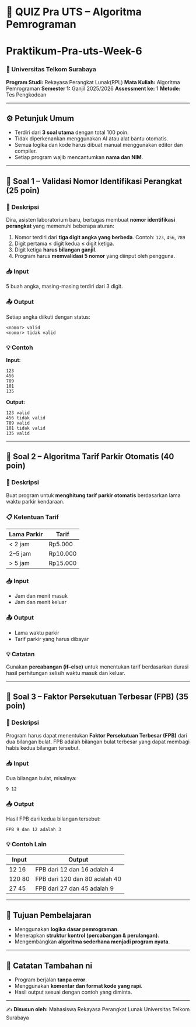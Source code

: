# 📘 QUIZ Pra UTS – Algoritma Pemrograman 
# Praktikum-Pra-uts-Week-6

### 🏫 Universitas Telkom Surabaya

**Program Studi:** Rekayasa Perangkat Lunak(RPL)
**Mata Kuliah:** Algoritma Pemrograman
**Semester 1:** Ganjil 2025/2026
**Assessment ke:** 1 
**Metode:** Tes Pengkodean

--- 

## ⚙️ Petunjuk Umum

* Terdiri dari **3 soal utama** dengan total 100 poin.
* Tidak diperkenankan menggunakan AI atau alat bantu otomatis.
* Semua logika dan kode harus dibuat manual menggunakan editor dan compiler.
* Setiap program wajib mencantumkan **nama dan NIM**.

---

## 🧩 Soal 1 – Validasi Nomor Identifikasi Perangkat (25 poin)

### 📝 Deskripsi

Dira, asisten laboratorium baru, bertugas membuat **nomor identifikasi perangkat** yang memenuhi beberapa aturan:

1. Nomor terdiri dari **tiga digit angka yang berbeda**.
   Contoh: `123`, `456`, `789`
2. Digit pertama ≤ digit kedua ≤ digit ketiga.
3. Digit ketiga **harus bilangan ganjil**.
4. Program harus **memvalidasi 5 nomor** yang diinput oleh pengguna.

### 📥 Input

5 buah angka, masing-masing terdiri dari 3 digit.

### 📤 Output

Setiap angka diikuti dengan status:

```
<nomor> valid
<nomor> tidak valid
```

### 💡 Contoh

**Input:**

```
123
456
789
101
135
```

**Output:**

```
123 valid
456 tidak valid
789 valid
101 tidak valid
135 valid
```

---

## 🚗 Soal 2 – Algoritma Tarif Parkir Otomatis (40 poin)

### 📝 Deskripsi

Buat program untuk **menghitung tarif parkir otomatis** berdasarkan lama waktu parkir kendaraan.

### 📋 Ketentuan Tarif

| Lama Parkir | Tarif    |
| ----------- | -------- |
| < 2 jam     | Rp5.000  |
| 2–5 jam     | Rp10.000 |
| > 5 jam     | Rp15.000 |

### 📥 Input

* Jam dan menit masuk
* Jam dan menit keluar

### 📤 Output

* Lama waktu parkir
* Tarif parkir yang harus dibayar

### 💡 Catatan

Gunakan **percabangan (if–else)** untuk menentukan tarif berdasarkan durasi hasil perhitungan selisih waktu masuk dan keluar.

---

## 🔢 Soal 3 – Faktor Persekutuan Terbesar (FPB) (35 poin)

### 📝 Deskripsi

Program harus dapat menentukan **Faktor Persekutuan Terbesar (FPB)** dari dua bilangan bulat.
FPB adalah bilangan bulat terbesar yang dapat membagi habis kedua bilangan tersebut.

### 📥 Input

Dua bilangan bulat, misalnya:

```
9 12
```

### 📤 Output

Hasil FPB dari kedua bilangan tersebut:

```
FPB 9 dan 12 adalah 3
```

### 💡 Contoh Lain

| Input  | Output                        |
| ------ | ----------------------------- |
| 12 16  | FPB dari 12 dan 16 adalah 4   |
| 120 80 | FPB dari 120 dan 80 adalah 40 |
| 27 45  | FPB dari 27 dan 45 adalah 9   |

---

## 🧠 Tujuan Pembelajaran

* Menggunakan **logika dasar pemrograman**.
* Menerapkan **struktur kontrol (percabangan & perulangan)**.
* Mengembangkan **algoritma sederhana menjadi program nyata**.

---

## 🧾 Catatan Tambahan ni

* Program berjalan **tanpa error**.
* Menggunakan **komentar dan format kode yang rapi**.
* Hasil output sesuai dengan contoh yang diminta.

---

✍️ **Disusun oleh:**
Mahasiswa Rekayasa Perangkat Lunak
Universitas Telkom Surabaya
